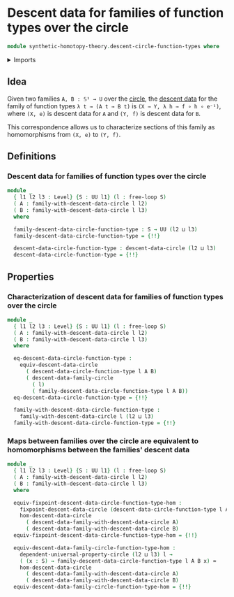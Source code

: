 # Descent data for families of function types over the circle

```agda
module synthetic-homotopy-theory.descent-circle-function-types where
```

<details><summary>Imports</summary>

```agda
open import foundation.commuting-squares-of-maps
open import foundation.commuting-triangles-of-maps
open import foundation.dependent-pair-types
open import foundation.equivalences
open import foundation.function-extensionality
open import foundation.function-types
open import foundation.functoriality-dependent-pair-types
open import foundation.functoriality-function-types
open import foundation.homotopies
open import foundation.identity-types
open import foundation.postcomposition-functions
open import foundation.transport-along-identifications
open import foundation.universal-property-equivalences
open import foundation.universe-levels
open import foundation.whiskering-homotopies

open import synthetic-homotopy-theory.descent-circle
open import synthetic-homotopy-theory.free-loops
open import synthetic-homotopy-theory.morphisms-descent-data-circle
open import synthetic-homotopy-theory.sections-descent-circle
open import synthetic-homotopy-theory.universal-property-circle
```

</details>

## Idea

Given two families `A, B : 𝕊¹ → U` over the
[circle](synthetic-homotopy-theory.circle.md), the
[descent data](synthetic-homotopy-theory.descent-circle.md) for the family of
function types `λ t → (A t → B t)` is `(X → Y, λ h → f ∘ h ∘ e⁻¹)`, where
`(X, e)` is descent data for `A` and `(Y, f)` is descent data for `B`.

This correspondence allows us to characterize sections of this family as
homomorphisms from `(X, e)` to `(Y, f)`.

## Definitions

### Descent data for families of function types over the circle

```agda
module _
  { l1 l2 l3 : Level} {S : UU l1} (l : free-loop S)
  ( A : family-with-descent-data-circle l l2)
  ( B : family-with-descent-data-circle l l3)
  where

  family-descent-data-circle-function-type : S → UU (l2 ⊔ l3)
  family-descent-data-circle-function-type = {!!}

  descent-data-circle-function-type : descent-data-circle (l2 ⊔ l3)
  descent-data-circle-function-type = {!!}
```

## Properties

### Characterization of descent data for families of function types over the circle

```agda
module _
  { l1 l2 l3 : Level} {S : UU l1} (l : free-loop S)
  ( A : family-with-descent-data-circle l l2)
  ( B : family-with-descent-data-circle l l3)
  where

  eq-descent-data-circle-function-type :
    equiv-descent-data-circle
      ( descent-data-circle-function-type l A B)
      ( descent-data-family-circle
        ( l)
        ( family-descent-data-circle-function-type l A B))
  eq-descent-data-circle-function-type = {!!}

  family-with-descent-data-circle-function-type :
    family-with-descent-data-circle l (l2 ⊔ l3)
  family-with-descent-data-circle-function-type = {!!}
```

### Maps between families over the circle are equivalent to homomorphisms between the families' descent data

```agda
module _
  { l1 l2 l3 : Level} {S : UU l1} (l : free-loop S)
  ( A : family-with-descent-data-circle l l2)
  ( B : family-with-descent-data-circle l l3)
  where

  equiv-fixpoint-descent-data-circle-function-type-hom :
    fixpoint-descent-data-circle (descent-data-circle-function-type l A B) ≃
    hom-descent-data-circle
      ( descent-data-family-with-descent-data-circle A)
      ( descent-data-family-with-descent-data-circle B)
  equiv-fixpoint-descent-data-circle-function-type-hom = {!!}

  equiv-descent-data-family-circle-function-type-hom :
    dependent-universal-property-circle (l2 ⊔ l3) l →
    ( (x : S) → family-descent-data-circle-function-type l A B x) ≃
    hom-descent-data-circle
      ( descent-data-family-with-descent-data-circle A)
      ( descent-data-family-with-descent-data-circle B)
  equiv-descent-data-family-circle-function-type-hom = {!!}
```
